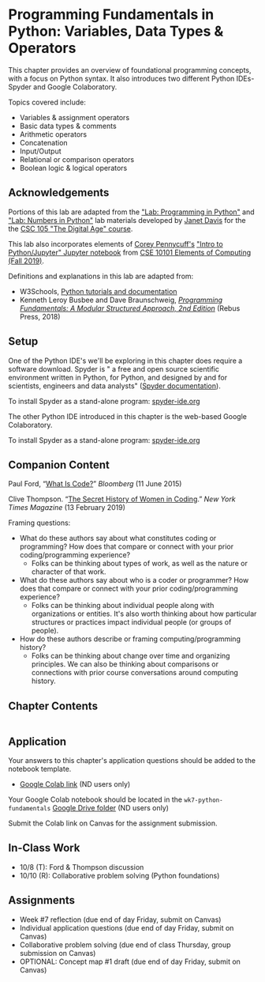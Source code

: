 # Programming Fundamentals in Python: Variables, Data Types & Operators

This chapter provides an overview of foundational programming concepts, with a focus on Python syntax. It also introduces two different Python IDEs- Spyder and Google Colaboratory.

Topics covered include:
- Variables & assignment operators
- Basic data types & comments
- Arithmetic operators
- Concatenation
- Input/Output
- Relational or comparison operators
- Boolean logic & logical operators

## <i class="fa-solid fa-hands-clapping" aria-hidden="true"></i> Acknowledgements

Portions of this lab are adapted from the ["Lab: Programming in Python"](https://www.cs.grinnell.edu/~davisjan/csc/105/2012S/labs/python1.html) and ["Lab: Numbers in Python"](https://www.cs.grinnell.edu/~davisjan/csc/105/2012S/labs/python2.html) lab materials developed by [Janet Davis](https://cs.whitman.edu/~davisj/) for the the [CSC 105 "The Digital Age" course](https://www.cs.grinnell.edu/~davisjan/csc/105/2012S/). 

This lab also incorporates elements of [Corey Pennycuff's](https://www3.nd.edu/~cpennycu/) ["Intro to Python/Jupyter" Jupyter notebook](https://www3.nd.edu/~cpennycu/2019/assets/fall/EOC/19.08.29.ipynb) from [CSE 10101 Elements of Computing (Fall 2019)](https://www3.nd.edu/~cpennycu/2019/fa-CSE10101-CDT30010.html).

Definitions and explanations in this lab are adapted from:
- W3Schools, [Python tutorials and documentation](https://www.w3schools.com/python/)
- Kenneth Leroy Busbee and Dave Braunschweig, *[Programming Fundamentals: A Modular Structured Approach, 2nd Edition](https://press.rebus.community/programmingfundamentals/)* (Rebus Press, 2018)

## <i class="fa-solid fa-gears" aria-hidden="true"></i>  Setup

One of the Python IDE's we'll be exploring in this chapter does require a software download. Spyder is " a free and open source scientific environment written in Python, for Python, and designed by and for scientists, engineers and data analysts" ([Spyder documentation](https://www.spyder-ide.org/)).

To install Spyder as a stand-alone program: [spyder-ide.org](https://www.spyder-ide.org)

The other Python IDE introduced in this chapter is the web-based Google Colaboratory.

To install Spyder as a stand-alone program: [spyder-ide.org](https://www.spyder-ide.org)

## <i class="fa-regular fa-bookmark" aria-hidden="true"></i> Companion Content

Paul Ford, “[What Is Code?](https://www.bloomberg.com/graphics/2015-paul-ford-what-is-code/)” *Bloomberg* (11 June 2015)

Clive Thompson. “[The Secret History of Women in Coding](https://www.nytimes.com/2019/02/13/magazine/women-coding-computer-programming.html).” *New York Times Magazine* (13 February 2019)

Framing questions:
- What do these authors say about what constitutes coding or programming? How does that compare or connect with your prior coding/programming experience?
  * Folks can be thinking about types of work, as well as the nature or character of that work.
- What do these authors say about who is a coder or programmer? How does that compare or connect with your prior coding/programming experience?
  * Folks can be thinking about individual people along with organizations or entities. It's also worth thinking about how particular structures or practices impact individual people (or groups of people).
- How do these authors describe or framing computing/programming history? 
  * Folks can be thinking about change over time and organizing principles. We can also be thinking about comparisons or connections with prior course conversations around computing history.  

## <i class="fa-solid fa-list-ol" aria-hidden="true"></i> Chapter Contents

```{tableofcontents}
```

## <i class="fa-solid fa-clipboard-question" aria-hidden="true"></i> Application

Your answers to this chapter's application questions should be added to the notebook template.
- [Google Colab link](https://colab.research.google.com/drive/1ccYINXCxjiHL2hyfhLlx8g8FgWna2Q2j?usp=sharing) (ND users only)

Your Google Colab notebook should be located in the `wk7-python-fundamentals` [Google Drive folder](https://drive.google.com/drive/folders/1btaMEcpz_IoKgNZU4fTmf4l_n9dsga1V?usp=drive_link) (ND users only)

Submit the Colab link on Canvas for the assignment submission.

## <i class="fa-solid fa-chalkboard-user" aria-hidden="true"></i> In-Class Work

- 10/8 (T):  Ford & Thompson discussion
- 10/10 (R): Collaborative problem solving (Python foundations)

## <i class="fa-solid fa-list-check" aria-hidden="true"></i> Assignments 
- Week #7 reflection (due end of day Friday, submit on Canvas)
- Individual application questions (due end of day Friday, submit on Canvas)
- Collaborative problem solving (due end of class Thursday, group submission on Canvas)
- OPTIONAL: Concept map #1 draft (due end of day Friday, submit on Canvas)